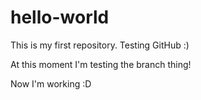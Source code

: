 # hello-world
This is my first repository. Testing GitHub :)

At this moment I'm testing the branch thing!

Now I'm working :D
